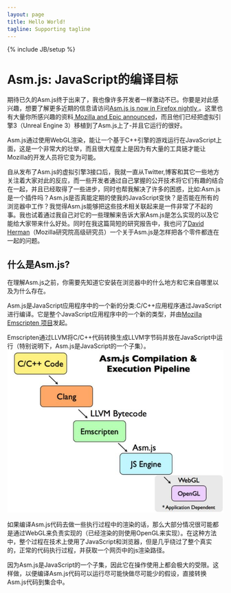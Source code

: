 ```yaml
---
layout: page
title: Hello World!
tagline: Supporting tagline
---
```

{% include JB/setup %}

Asm.js: JavaScript的编译目标
==========================
期待已久的Asm.js终于出来了，我也像许多开发者一样激动不已。你要是对此感兴趣，想要了解更多近期的信息请访问[Asm.js is now in Firefox nightly ](https://blog.mozilla.org/luke/2013/03/21/asm-js-in-firefox-nightly/)。这里也有大量你所感兴趣的资料[ Mozilla and Epic announced](https://blog.mozilla.org/blog/2013/03/27/mozilla-is-unlocking-the-power-of-the-web-as-a-platform-for-gaming/)，而且他们已经把虚拟引擎3（Unreal Engine 3）移植到了Asm.js上了-并且它运行的很好。

Asm.js通过使用WebGL渲染，能让一个基于C++引擎的游戏运行在JavaScript上面，这是一个非常大的壮举，而且很大程度上是因为有大量的工具链才能让Mozilla的开发人员将它变为可能。

自从发布了Asm.js的虚拟引擎3接口后，我就一直从Twitter,博客和其它一些地方关注着大家对此的反应，而一些开发者通过自己掌握的公开技术将它们有趣的结合在一起，并且已经取得了一些进步，同时也帮我解决了许多的困惑，比如:Asm.js是一个插件吗？Asm.js是否真能定期的使我的JavaScript变快？是否能在所有的浏览器中工作？我觉得Asm.js能够把这些技术相关联起来是一件非常了不起的事。我也试着通过我自己对它的一些理解来告诉大家Asm.js是怎么实现的以及它能给大家带来什么好处。同时在我这篇简短的研究报告中，我也问了[David Herman](http://calculist.org/)（Mozilla研究院高级研究员）一个关于Asm.js是怎样把各个零件都连在一起的问题。

什么是Asm.js?
-------------------
在理解Asm.js之前，你需要先知道它安装在浏览器中的什么地方和它来自哪里以及为什么存在。

Asm.js是JavaScript应用程序中的一个新的分类:C/C++应用程序通过JavaScript进行编译。它是整个JavaScript应用程序中的一个新的类型，并由[Mozilla Emscripten 项目](https://github.com/kripken/emscripten)发起。

Emscripten通过LLVM将C/C++代码转换生成LLVM字节码并放在JavaScript中运行（特别说明下，Asm.js是JavaScript的一个子集）。
![Asm.js Compilation & Execution Pipeline](./images/1yoy1Fal.png)

如果编译Asm.js代码去做一些执行过程中的渲染的话，那么大部分情况很可能都是通过WebGL来负责实现的（已经渲染的则使用OpenGL来实现）。在这种方法中，整个过程在技术上使用了JavaScript和浏览器，但是几乎绕过了整个真实的，正常的代码执行过程，并获取一个网页中的js渲染路径。

因为Asm.js是JavaScript的一个子集，因此它在操作使用上都会极大的受限。这样做，以便编译Asm.js代码可以运行尽可能快做尽可能少的假设，直接转换Asm.js代码到集合中。


